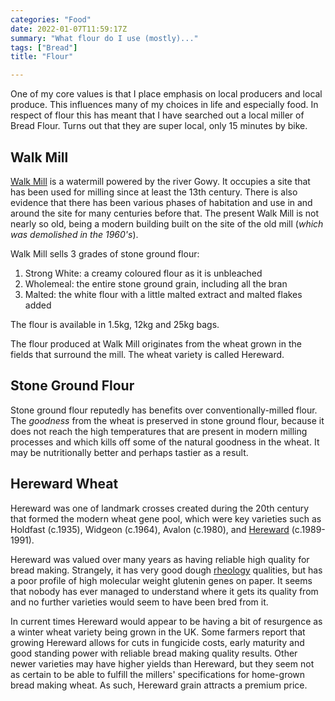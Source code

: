 ```yaml
---
categories: "Food"
date: 2022-01-07T11:59:17Z
summary: "What flour do I use (mostly)..."
tags: ["Bread"]
title: "Flour"

---
```

One of my core values is that I place emphasis on local producers and local produce. This influences many of my choices in life and especially food. In respect of flour this has meant that I have searched out a local miller of Bread Flour. Turns out that they are super local, only 15 minutes by bike.

## Walk Mill

[Walk Mill](https://walkmillflour.co.uk/) is a watermill powered by the river Gowy. It occupies a site that has been used for milling since at least the 13th century. There is also evidence that there has been various phases of habitation and use in and around the site for many centuries before that. The present Walk Mill is not nearly so old, being a modern building built on the site of the old mill (_which was demolished in the 1960's_).

Walk Mill sells 3 grades of stone ground flour:

1. Strong White: a creamy coloured flour as it is unbleached
2. Wholemeal: the entire stone ground grain, including all the bran
3. Malted: the white flour with a little malted extract and malted flakes added

The flour is available in 1.5kg, 12kg and 25kg bags.

The flour produced at Walk Mill originates from the wheat grown in the fields that surround the mill. The wheat variety is called Hereward.

## Stone Ground Flour

Stone ground flour reputedly has benefits over conventionally-milled flour. The _goodness_ from the wheat is preserved in stone ground flour, because it does not reach the high temperatures that are present in modern milling processes and which kills off some of the natural goodness in the wheat. It may be nutritionally better and perhaps tastier as a result.

## Hereward Wheat

Hereward was one of landmark crosses created during the 20th century that formed the modern wheat gene pool, which were key varieties such as Holdfast (c.1935), Widgeon (c.1964), Avalon (c.1980), and [Hereward](https://royalsociety.org/people/john-bingham-11086/) (c.1989-1991).

Hereward was valued over many years as having reliable high quality for bread making. Strangely, it has very good dough [rheology](https://en.wikipedia.org/wiki/Rheology) qualities, but has a poor profile of high molecular weight glutenin genes on paper. It seems that nobody has ever managed to understand where it gets its quality from and no further varieties would seem to have been bred from it.

In current times Hereward would appear to be having a bit of resurgence as a winter wheat variety being grown in the UK. Some farmers report that growing Hereward allows for cuts in fungicide costs, early maturity and good standing power with reliable bread making quality results. Other newer varieties may have higher yields than Hereward, but they seem not as certain to be able to fulfill the millers' specifications for home-grown bread making wheat. As such, Hereward grain attracts a premium price.